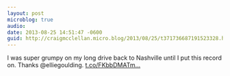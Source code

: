 ```yaml
---
layout: post
microblog: true
audio: 
date: 2013-08-25 14:51:47 -0600
guid: http://craigmcclellan.micro.blog/2013/08/25/t371736687191523328.html
---
```

I was super grumpy on my long drive back to Nashville until I put this record on. Thanks @elliegoulding. [t.co/FKbbDMATm...](http://t.co/FKbbDMATmO)
